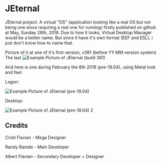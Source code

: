 # JEternal

JEternal project. A virtual "OS" (application looking like a real OS but not being one since requiring a real one for running) firstly published on github at May, Sunday 28th, 2018.
Due to how it looks, Virtual Desktop Manager would be a better name. But since it have it's own format (EEF and ESL), i just don't know how to name that.

Picture of it at one of it's first version, v381 (before YY.MM version system)
The last 
![Example Picture of JEternal (build 381)](https://gamexmc.000webhostapp.com/misc/JEternalExample.png)

And here is one during February the 8th 2019 (pre-19.04), using Metal look and feel:


Logon:


![Example Picture of JEternal (pre-19.04)](https://gamexmc.000webhostapp.com/misc/JEternalExample3.png)


Desktop:


![Example Picture of JEternal (pre-19.04) 2](https://gamexmc.000webhostapp.com/misc/JEternalExample2.png)

## Credits
Cristi Flavian - Mega Designer

Randy Ramde - Main Developer

Albert Flavian - Secondary Developer + Designer
